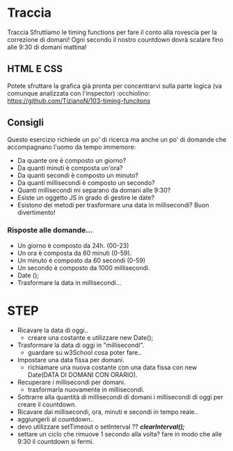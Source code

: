 # Traccia

Traccia
Sfruttiamo le timing functions per fare il conto alla rovescia per la correzione di domani!
Ogni secondo il nostro countdown dovrà scalare fino alle 9:30 di domani mattina!

## HTML E CSS

Potete sfruttare la grafica già pronta per concentrarvi sulla parte logica (va comunque analizzata con l'inspector) :occhiolino:
https://github.com/TizianoN/103-timing-funcitons

## Consigli

Questo esercizio richiede un po' di ricerca ma anche un po' di domande che accompagnano l'uomo da tempo immemore:

- Da quante ore è composto un giorno?
- Da quanti minuti è composta un'ora?
- Da quanti secondi è composto un minuto?
- Da quanti millisecondi è composto un secondo?
- Quanti millisecondi mi separano da domani alle 9:30?
- Esiste un oggetto JS in grado di gestire le date?
- Esistono dei metodi per trasformare una data in millisecondi?
  Buon divertimento!

### Risposte alle domande...

- Un giorno è composto da 24h. (00-23)
- Un ora è composta da 60 minuti (0-59).
- Un minuto è composto da 60 secondi (0-59)
- Un secondo è composto da 1000 millisecondi.
- Date ();
- Trasformare la data in millisecondi...

# STEP

- Ricavare la data di oggi..
  - creare una costante e utilizzare new Date();
- Trasformare la data di oggi in "millisecondi".
  - guardare su w3School cosa poter fare..
- Impostare una data fissa per domani.
  - richiamare una nuova costante con una data fissa con new Date(DATA DI DOMANI CON ORARIO).
- Recuperare i millisecondi per domani.
  - trasformarla nuovamente in millisecondi.
- Sottrarre alla quantità di millisecondi di domani i millisecondi di oggi per creare il countdown.
- Ricavare dai millisecondi, ora, minuti e secondi in tempo reale..
- aggiungerli al countdown..
- devo utilizzare setTimeout o setInterval ?? **_clearInterval();_**
- settare un ciclo che rimuove 1 secondo alla volta?
  fare in modo che alle 9:30 il countdown si fermi.
